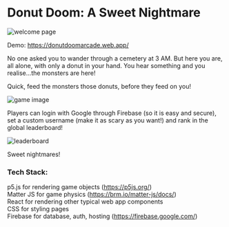 # Donut Doom: A Sweet Nightmare  

  ![welcome page](https://github.com/mohanamisra/donut-doom/assets/91205171/e6f9f6fa-31ca-4a13-8012-b6c101310254)
  
  Demo: https://donutdoomarcade.web.app/
  
  No one asked you to wander through a cemetery at 3 AM. But here you are, all alone, with only a donut in your hand.  You hear something and you realise...the monsters are here!    
  
  Quick, feed the monsters those donuts, before they feed on you!  

![game image](https://github.com/mohanamisra/donut-doom/assets/91205171/2c506cff-0e4c-4d02-abd2-221f29b2205b)


  Players can login with Google through Firebase (so it is easy and secure), set a custom username (make it as scary as you want!) and rank in the global leaderboard!  

  
![leaderboard](https://github.com/mohanamisra/donut-doom/assets/91205171/b656f69c-95ff-4746-adae-7e7633fcaaff)


  Sweet nightmares!  

  ### Tech Stack:  
  p5.js for rendering game objects  (https://p5js.org/)  
  Matter JS for game physics  (https://brm.io/matter-js/docs/)  
  React for rendering other typical web app components  
  CSS for styling pages  
  Firebase for database, auth, hosting  (https://firebase.google.com/)
